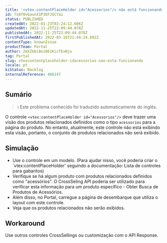 ```yaml
---
title: '<vtex:contentPlaceHolder id="Acessorios"/> não está funcionando'
id: 7x8f0vGaunX1P3EFJGCYaz
status: PUBLISHED
createdAt: 2022-01-23T02:24:12.606Z
updatedAt: 2022-11-25T22:09:44.078Z
publishedAt: 2022-11-25T22:09:44.078Z
firstPublishedAt: 2022-03-16T21:44:24.602Z
contentType: knownIssue
productTeam: Portal
author: 2mXZkbi0oi061KicTExNjo
tag: Portal
slug: vtexcontentplaceholder-idacessorios-nao-esta-funcionando
locale: pt
kiStatus: Backlog
internalReference: 466147
---
```


## Sumário

>ℹ️ Este problema conhecido foi traduzido automaticamente do inglês.


O controle `<vtex:contentPlaceHolder id="Acessorios"/>` deve trazer uma visão dos produtos relacionados definidos como o tipo `acessorios` para a página do produto.
No entanto, atualmente, este controle não está exibindo esta visão, portanto, o conjunto de produtos relacionados não será exibido.



## Simulação



- Use o controle em um modelo. (Para ajudar nisso, você poderia criar o `vtex:contentPlaceHolder' seguindo a documentação: Lista de controles para gabaritos)
- Verifique se há algum produto com produtos relacionados definidos como "acessórios". O CrossSeling API poderia ser utilizado para verificar esta informação para um produto específico - Obter Busca de Produtos de Acessórios.
- Além disso, no Portal, carregue a página de desembarque que utiliza o layout com este controle.
- Veja que os produtos relacionados não serão exibidos.



## Workaround


Use outros controles CrossSellings ou customização com o API Response.

